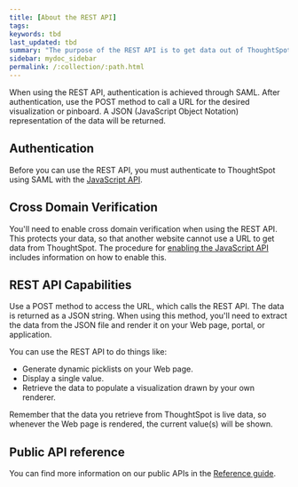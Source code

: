 ```yaml
---
title: [About the REST API]
tags:
keywords: tbd
last_updated: tbd
summary: "The purpose of the REST API is to get data out of ThoughtSpot so you can use it in a Web page, portal, or application."
sidebar: mydoc_sidebar
permalink: /:collection/:path.html
---
```

When using the REST API, authentication is achieved through SAML. After authentication, use the POST method to call a URL for the desired visualization or pinboard. A JSON \(JavaScript Object Notation\) representation of the data will be returned.

## Authentication

Before you can use the REST API, you must authenticate to ThoughtSpot using SAML with the [JavaScript API](../JS_API/about_JS_API.html#).

## Cross Domain Verification

You'll need to enable cross domain verification when using the REST API. This protects your data, so that another website cannot use a URL to get data from ThoughtSpot. The procedure for [enabling the JavaScript API](../JS_API/enable_JS_API.html#) includes information on how to enable this.

## REST API Capabilities

Use a POST method to access the URL, which calls the REST API. The data is returned as a JSON string. When using this method, you'll need to extract the data from the JSON file and render it on your Web page, portal, or application.

You can use the REST API to do things like:

-   Generate dynamic picklists on your Web page.
-   Display a single value.
-   Retrieve the data to populate a visualization drawn by your own renderer.

Remember that the data you retrieve from ThoughtSpot is live data, so whenever the Web page is rendered, the current value\(s\) will be shown.

## Public API reference

You can find more information on our public APIs in the [Reference guide](../reference/public_api_reference.html#).
